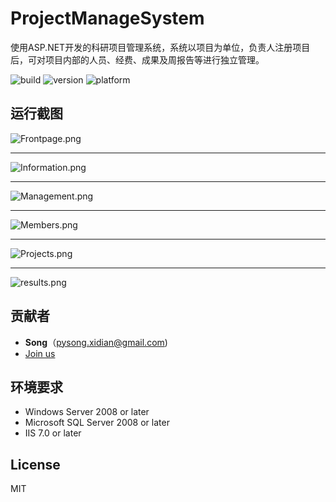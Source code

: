 # ProjectManageSystem

使用ASP.NET开发的科研项目管理系统，系统以项目为单位，负责人注册项目后，可对项目内部的人员、经费、成果及周报告等进行独立管理。

![build](<https://img.shields.io/badge/build-passing-brightgreen.svg>) ![version](<https://img.shields.io/badge/Version-2.0-brightgreen.svg>) ![platform](https://img.shields.io/badge/platform-Windows%20%26%20IIS-orange.svg)

## 运行截图

![Frontpage.png](https://github.com/pysong-xidian/ProjectManageSystem/blob/master/ScreenShot/Frontpage.png?raw=true)

---

![Information.png](https://github.com/pysong-xidian/ProjectManageSystem/blob/master/ScreenShot/Information.png?raw=true)

---

![Management.png](https://github.com/pysong-xidian/ProjectManageSystem/blob/master/ScreenShot/Management.png?raw=true)

---

![Members.png](https://github.com/pysong-xidian/ProjectManageSystem/blob/master/ScreenShot/Members.png?raw=true)

---

![Projects.png](https://github.com/pysong-xidian/ProjectManageSystem/blob/master/ScreenShot/Projects.png?raw=true)

---

![results.png](https://github.com/pysong-xidian/ProjectManageSystem/blob/master/ScreenShot/results.png?raw=true)

## 贡献者

* **Song**（pysong.xidian@gmail.com)
* [Join us](mailto:pysong.xidian@gmail.com)

## 环境要求

* Windows Server 2008 or later
* Microsoft SQL Server 2008 or later
* IIS 7.0 or later

## License

MIT
